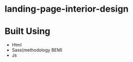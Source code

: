 # landing-page-interior-design
<h1>Built Using</h1>
<ul>
<li>Html</li>
<li>Sass(methodology BEM)</li>
<li>Js</li>
<ul>
